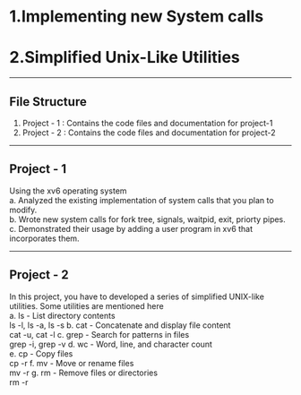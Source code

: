 # 1.Implementing new System calls
# 2.Simplified Unix-Like Utilities

---

## File Structure
1. Project - 1 : Contains the code files and documentation for project-1  
2. Project - 2 : Contains the code files and documentation for project-2  

---
## Project - 1
Using the xv6 operating system  
a. Analyzed the existing implementation of system calls that you plan to modify.   
b. Wrote new system calls for fork tree, signals, waitpid, exit, priorty pipes.  
c. Demonstrated their usage by adding a user program in xv6 that incorporates them.  

---

## Project - 2   
In this project, you have to developed a series of simplified UNIX-like utilities. Some utilities are
mentioned here  
a. ls - List directory contents  
ls -l, ls -a, ls -s
b. cat - Concatenate and display file content  
cat -u, cat -l
c. grep - Search for patterns in files  
grep -i, grep -v
d. wc - Word, line, and character count  
e. cp - Copy files  
cp -r
f. mv - Move or rename files  
mv -r
g. rm - Remove files or directories  
rm -r
